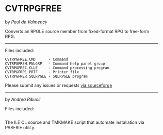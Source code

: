 # CVTRPGFREE

by *Paul de Valmency*

Converts an RPGLE source member from fixed-format RPG to free-form RPG.

----

Files included:

```
CVTRPGFREE.CMD      - Command
CVTRPGFREH.PNLGRP   - Command help panel group
CVTRPGFREC.CLLE     - Command processing program
CVTRPGFRP1.PRTF     - Printer file
CVTRPGFRER.SQLRPGLE - SQLRPGLE program
```

Please submit any issues or requests [via sourceforge](https://sourceforge.net/p/cvtrpgfree/tickets/)

----

by *Andrea Ribuoli*

Files included:

```

```

The ILE CL source and TMKMAKE script that automate installation via PASERIE utility.
